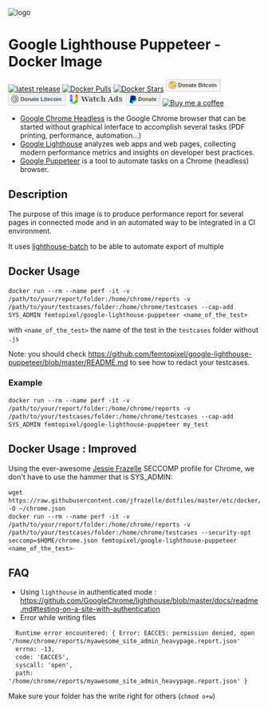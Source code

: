 ![logo](logo.png)

Google Lighthouse Puppeteer - Docker Image
==========================================

[![latest release](https://img.shields.io/github/release/femtopixel/docker-google-lighthouse-puppeteer.svg "latest release")](http://github.com/femtopixel/docker-google-lighthouse-puppeteer/releases)
[![Docker Pulls](https://img.shields.io/docker/pulls/femtopixel/google-lighthouse-puppeteer.svg)](https://hub.docker.com/r/femtopixel/google-lighthouse-puppeteer/)
[![Docker Stars](https://img.shields.io/docker/stars/femtopixel/google-lighthouse-puppeteer.svg)](https://hub.docker.com/r/femtopixel/google-lighthouse-puppeteer/)
[![Bitcoin donation](https://github.com/jaymoulin/jaymoulin.github.io/raw/master/btc.png "Bitcoin donation")](https://m.freewallet.org/id/374ad82e/btc)
[![Litecoin donation](https://github.com/jaymoulin/jaymoulin.github.io/raw/master/ltc.png "Litecoin donation")](https://m.freewallet.org/id/374ad82e/ltc)
[![Watch Ads](https://github.com/jaymoulin/jaymoulin.github.io/raw/master/utip.png "Watch Ads")](https://utip.io/femtopixel)
[![PayPal donation](https://github.com/jaymoulin/jaymoulin.github.io/raw/master/ppl.png "PayPal donation")](https://www.paypal.me/jaymoulin)
[![Buy me a coffee](https://www.buymeacoffee.com/assets/img/custom_images/orange_img.png "Buy me a coffee")](https://www.buymeacoffee.com/3Yu8ajd7W)


* [Google Chrome Headless](https://developers.google.com/web/updates/2017/04/headless-chrome) is the Google Chrome browser that can be started without graphical interface to accomplish several tasks (PDF printing, performance, automation...)
* [Google Lighthouse](https://developers.google.com/web/tools/lighthouse/) analyzes web apps and web pages, collecting modern performance metrics and insights on developer best practices.
* [Google Puppeteer](https://github.com/GoogleChrome/puppeteer) is a tool to automate tasks on a Chrome (headless) browser.

Description
-----------

The purpose of this image is to produce performance report for several pages in connected mode and in an automated way to be integrated in a CI environment.

It uses [lighthouse-batch](https://github.com/mikestead/lighthouse-batch) to be able to automate export of multiple 

Docker Usage
------------

```
docker run --rm --name perf -it -v /path/to/your/report/folder:/home/chrome/reports -v /path/to/your/testcases/folder:/home/chrome/testcases --cap-add SYS_ADMIN femtopixel/google-lighthouse-puppeteer <name_of_the_test>  
```

with `<name_of_the_test>` the name of the test in the `testcases` folder without `.js`

Note: you should check https://github.com/femtopixel/google-lighthouse-puppeteer/blob/master/README.md to see how to redact your testcases.

### Example

```
docker run --rm --name perf -it -v /path/to/your/report/folder:/home/chrome/reports -v /path/to/your/testcases/folder:/home/chrome/testcases --cap-add SYS_ADMIN femtopixel/google-lighthouse-puppeteer my_test  
```

Docker Usage : Improved
----------------

Using the ever-awesome [Jessie Frazelle](https://twitter.com/jessfraz) SECCOMP profile for Chrome, we don't have to use the hammer that is SYS_ADMIN:

```
wget https://raw.githubusercontent.com/jfrazelle/dotfiles/master/etc/docker/seccomp/chrome.json -O ~/chrome.json
docker run --rm --name perf -it -v /path/to/your/report/folder:/home/chrome/reports -v /path/to/your/testcases/folder:/home/chrome/testcases --security-opt seccomp=$HOME/chrome.json femtopixel/google-lighthouse-puppeteer <name_of_the_test> 
```

FAQ
---

* Using `lighthouse` in authenticated mode : https://github.com/GoogleChrome/lighthouse/blob/master/docs/readme.md#testing-on-a-site-with-authentication
* Error while writing files
```
  Runtime error encountered: { Error: EACCES: permission denied, open '/home/chrome/reports/myawesome_site_admin_heavypage.report.json'
  errno: -13,
  code: 'EACCES',
  syscall: 'open',
  path: '/home/chrome/reports/myawesome_site_admin_heavypage.report.json' }
```
Make sure your folder has the write right for others (`chmod o+w`)
